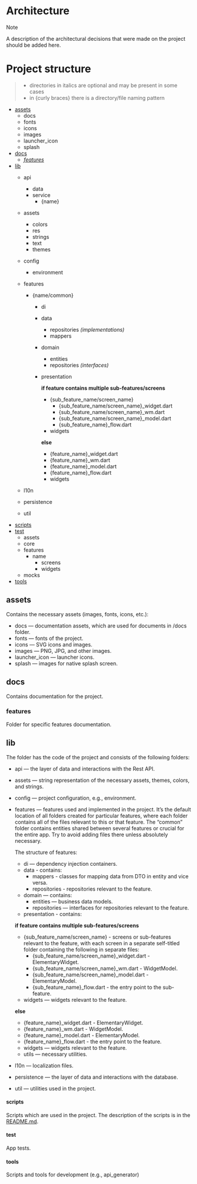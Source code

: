 # Architecture

> [!NOTE]
> A description of the architectural decisions that were made on the project should be added here.

# Project structure

> - directories in italics are optional and may be present in some cases
> - in {curly braces} there is a directory/file naming pattern

- [assets](#assets)
  - docs
  - fonts
  - icons
  - images
  - launcher_icon
  - splash
- [docs](#docs)
  - [_features_](#features)
- [lib](#lib)
    - api
        - data
        - service
            - {name}
    - assets
        - colors
        - res
        - strings
        - text
        - themes
    - config
      - environment
    - features
        - {name/common}
            - di
            - data
              - repositories *(implementations)*
              - mappers
            - domain
                - entities
                - repositories *(interfaces)*
            - presentation

              **if feature contains multiple sub-features/screens**

                - {sub_feature_name/screen_name}
                    - {sub_feature_name/screen_name}_widget.dart
                    - {sub_feature_name/screen_name}_wm.dart
                    - {sub_feature_name/screen_name}_model.dart
                    - {sub_feature_name}_flow.dart
                - widgets

              **else** 

                - {feature_name}_widget.dart
                - {feature_name}_wm.dart
                - {feature_name}_model.dart
                - {feature_name}_flow.dart
                - widgets

    - l10n
    - persistence
    - util
- [scripts](#scripts)
- [test](#test)
    - assets
    - core
    - features
        - name
            - screens
            - widgets
    - mocks
- [tools](#tools)

## assets

Contains the necessary assets (images, fonts, icons, etc.):

- docs — documentation assets, which are used for documents in /docs folder.
- fonts — fonts of the project.
- icons — SVG icons and images.
- images — PNG, JPG, and other images.
- launcher_icon — launcher icons.
- splash — images for native splash screen.

## docs

Contains documentation for the project.

### features

Folder for specific features documentation.

## lib

The folder has the code of the project and consists of the following folders:

- api — the layer of data and interactions with the Rest API.
- assets — string representation of the necessary assets, themes, colors, and strings.
- config — project configuration, e.g., environment.
- features — features used and implemented in the project. It’s the default location of all folders created for particular features, where each folder contains all of the files relevant to this or that feature. The “common” folder contains entities shared between several features or crucial for the entire app. Try to avoid adding files there unless absolutely necessary. 

  The structure of features:


  - di — dependency injection containers.
  - data - contains:
    - mappers - classes for mapping data from DTO in entity and vice versa.
    - repositories - repositories relevant to the feature.
  - domain — contains:
    - entities — business data models.
    - repositories — interfaces for repositories relevant to the feature.
  - presentation - contains:

   **if feature contains multiple sub-features/screens**

    - {sub_feature_name/screen_name} - screens or sub-features relevant to the feature, with each screen in a separate self-titled folder containing the following in separate files:
        - {sub_feature_name/screen_name}_widget.dart - ElementaryWidget.
        - {sub_feature_name/screen_name}_wm.dart - WidgetModel.
        - {sub_feature_name/screen_name}_model.dart - ElementaryModel.
        - {sub_feature_name}_flow.dart - the entry point to the sub-feature.
    - widgets — widgets relevant to the feature.
    
   **else**

    - {feature_name}_widget.dart - ElementaryWidget.
    - {feature_name}_wm.dart - WidgetModel.
    - {feature_name}_model.dart - ElementaryModel.
    - {feature_name}_flow.dart - the entry point to the feature.
    - widgets — widgets relevant to the feature.
  - utils — necessary utilities.
- l10n — localization files.
- persistence — the layer of data and interactions with the database.
- util — utilities used in the project.

#### scripts

Scripts which are used in the project.
The description of the scripts is in the [README.md](/README.md#project-scripts).

#### test

App tests.

#### tools

Scripts and tools for development (e.g., api_generator)
